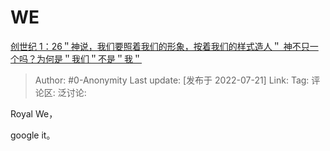 # WE
[创世纪 1：26＂神说，我们要照着我们的形象，按着我们的样式造人＂ 神不只一个吗？为何是＂我们＂不是＂我＂](https://www.zhihu.com/question/23001635/answer/2584663355)

> Author: #0-Anonymity
> Last update: [发布于 2022-07-21]
> Link:
> Tag:
> 评论区:
> 泛讨论:

Royal We，

google it。
